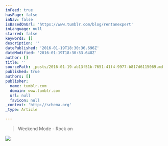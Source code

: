 ```yaml
---
inFeed: true
hasPage: false
inNav: false
isBasedOnUrl: 'https://www.tumblr.com/blog/rentanexpert'
inLanguage: null
starred: false
keywords: []
description: ''
datePublished: '2016-01-19T18:30:36.696Z'
dateModified: '2016-01-19T18:30:33.648Z'
author: []
title: ''
sourcePath: _posts/2016-01-19-ab13f51b-7651-41f4-9977-b817d6115069.md
published: true
authors: []
publisher:
  name: tumblr.com
  domain: www.tumblr.com
  url: null
  favicon: null
_context: 'http://schema.org'
_type: Article

---
```

> Weekend Mode - Rock on

![](https://s3-us-west-2.amazonaws.com/the-grid-img/p/62c80aad8d0ca56d231134c6d7ab19094a91ee81.gif)